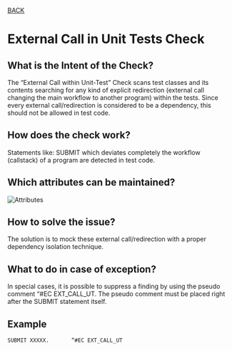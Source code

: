 [BACK](../check_documentation.md)

# External Call in Unit Tests Check
## What is the Intent of the Check?
The “External Call within Unit-Test” Check scans test classes and its contents searching for any kind of explicit redirection (external call changing the main workflow to another program) within the tests. Since every external call/redirection is considered to be a dependency, this should not be allowed in test code.

## How does the check work?
Statements like: SUBMIT which deviates completely the workflow (callstack) of a program are detected in test code.

## Which attributes can be maintained?
![Attributes](./img/external_call_in_ut.png)

## How to solve the issue?
The solution is to mock these external call/redirection with a proper dependency isolation technique.

## What to do in case of exception?
In special cases, it is possible to suppress a finding by using the pseudo comment “#EC EXT_CALL_UT. The pseudo comment must be placed right after the SUBMIT statement itself.

## Example
```abap
SUBMIT XXXXX.       “#EC EXT_CALL_UT
```
